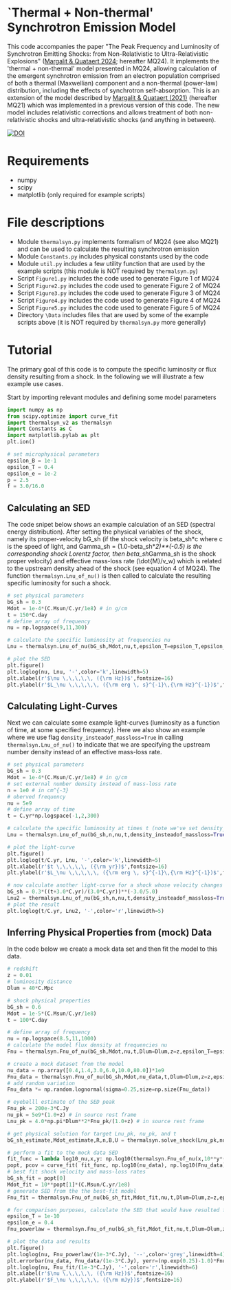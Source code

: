 # `Thermal + Non-thermal' Synchrotron Emission Model
This code accompanies the paper "The Peak Frequency and Luminosity of Synchrotron Emitting Shocks: from Non-Relativistic to Ultra-Relativistic Explosions" ([Margalit &amp; Quataert 2024](https://ui.adsabs.harvard.edu/abs/2024arXiv240307048M/abstract); hereafter MQ24). It implements the 'thermal + non-thermal' model presented in MQ24, allowing calculation of the emergent synchrotron emission from an electron population comprised of both a thermal (Maxwellian) component and a non-thermal (power-law) distribution, including the effects of synchrotron self-absorption. This is an extension of the model described by [Margalit &amp; Quataert (2021)](https://ui.adsabs.harvard.edu/abs/2021arXiv211100012M/abstract) (hereafter MQ21) which was implemented in a previous version of this code. The new model includes relativistic corrections and allows treatment of both non-relativistic shocks and ultra-relativistic shocks (and anything in between).

[![DOI](https://zenodo.org/badge/DOI/10.5281/zenodo.13963949.svg)](https://doi.org/10.5281/zenodo.13963949)

# Requirements
- numpy
- scipy
- matplotlib (only required for example scripts)

# File descriptions
- Module `thermalsyn.py` implements formalism of MQ24 (see also MQ21) and can be used to calculate the resulting synchrotron emission
- Module `Constants.py` includes physical constants used by the code
- Module `util.py` includes a few utility function that are used by the example scripts (this module is NOT required by `thermalsyn.py`)
- Script `Figure1.py` includes the code used to generate Figure 1 of MQ24
- Script `Figure2.py` includes the code used to generate Figure 2 of MQ24
- Script `Figure3.py` includes the code used to generate Figure 3 of MQ24
- Script `Figure4.py` includes the code used to generate Figure 4 of MQ24
- Script `Figure5.py` includes the code used to generate Figure 5 of MQ24
- Directory `\Data` includes files that are used by some of the example scripts above (it is NOT required by `thermalsyn.py` more generally)

# Tutorial
The primary goal of this code is to compute the specific luminosity or flux density resulting from a shock. In the following we will illustrate a few example use cases.

Start by importing relevant modules and defining some model parameters
```python
import numpy as np
from scipy.optimize import curve_fit
import thermalsyn_v2 as thermalsyn
import Constants as C
import matplotlib.pylab as plt
plt.ion()

# set microphysical parameters
epsilon_B = 1e-1
epsilon_T = 0.4
epsilon_e = 1e-2
p = 2.5
f = 3.0/16.0
```

## Calculating an SED
The code snipet below shows an example calculation of an SED (spectral energy distribution). After setting the physical variables of the shock, namely its proper-velocity bG_sh (if the shock velocity is beta_sh\*c where c is the speed of light, and Gamma_sh = (1.0-beta_sh\**2)**(-0.5) is the corresponding shock Lorentz factor, then beta_sh*Gamma_sh is the shock proper velocity) and effective mass-loss rate (\dot{M}/v_w) which is related to the upstream density ahead of the shock (see equation 4 of MQ24). The function `thermalsyn.Lnu_of_nu()` is then called to calculate the resulting specific luminosity for such a shock.
```python
# set physical parameters
bG_sh = 0.3
Mdot = 1e-4*(C.Msun/C.yr/1e8) # in g/cm
t = 150*C.day
# define array of frequency
nu = np.logspace(9,11,300)

# calculate the specific luminosity at frequencies nu
Lnu = thermalsyn.Lnu_of_nu(bG_sh,Mdot,nu,t,epsilon_T=epsilon_T,epsilon_B=epsilon_B,epsilon_e=epsilon_e,p=p)

# plot the SED
plt.figure()
plt.loglog(nu, Lnu, '-',color='k',linewidth=5)
plt.xlabel(r'$\nu \,\,\,\,\, ({\rm Hz})$',fontsize=16)
plt.ylabel(r'$L_\nu \,\,\,\,\, ({\rm erg \, s}^{-1}\,{\rm Hz}^{-1})$',fontsize=16)
```

## Calculating Light-Curves
Next we can calculate some example light-curves (luminosity as a function of time, at some specified frequency). Here we also show an example where we use flag `density_insteadof_massloss=True` in calling `thermalsyn.Lnu_of_nu()` to indicate that we are specifying the upstream number density instead of an effective mass-loss rate.
```python
# set physical parameters
bG_sh = 0.3
Mdot = 1e-4*(C.Msun/C.yr/1e8) # in g/cm
# set external number density instead of mass-loss rate
n = 1e0 # in cm^{-3}
# oberved frequency
nu = 5e9
# define array of time
t = C.yr*np.logspace(-1,2,300)

# calculate the specific luminosity at times t (note we've set density_insteadof_massloss=True to indicate that the second input parameter is the number density, not a mass-loss rate)
Lnu = thermalsyn.Lnu_of_nu(bG_sh,n,nu,t,density_insteadof_massloss=True,epsilon_T=epsilon_T,epsilon_B=epsilon_B,epsilon_e=epsilon_e,p=p)

# plot the light-curve
plt.figure()
plt.loglog(t/C.yr, Lnu, '-',color='k',linewidth=5)
plt.xlabel(r'$t \,\,\,\,\, ({\rm yr})$',fontsize=16)
plt.ylabel(r'$L_\nu \,\,\,\,\, ({\rm erg \, s}^{-1}\,{\rm Hz}^{-1})$',fontsize=16)

# now calculate another light-curve for a shock whose velocity changes as a function of time
bG_sh = 0.3*((t+3.0*C.yr)/(3.0*C.yr))**(-3.0/5.0)
Lnu2 = thermalsyn.Lnu_of_nu(bG_sh,n,nu,t,density_insteadof_massloss=True,epsilon_T=epsilon_T,epsilon_B=epsilon_B,epsilon_e=epsilon_e,p=p)
# plot the result
plt.loglog(t/C.yr, Lnu2, '-',color='r',linewidth=5)
```

## Inferring Physical Properties from (mock) Data
In the code below we create a mock data set and then fit the model to this data.
```python
# redshift
z = 0.01
# luminosity distance
Dlum = 40*C.Mpc

# shock physical properties
bG_sh = 0.6
Mdot = 1e-5*(C.Msun/C.yr/1e8)
t = 100*C.day

# define array of frequency
nu = np.logspace(8.5,11,1000)
# calculate the model flux density at frequencies nu
Fnu = thermalsyn.Fnu_of_nu(bG_sh,Mdot,nu,t,Dlum=Dlum,z=z,epsilon_T=epsilon_T,epsilon_B=epsilon_B,epsilon_e=epsilon_e,p=p,f=f)

# create a mock dataset from the model
nu_data = np.array([0.4,1.4,3.0,6.0,10.0,80.0])*1e9
Fnu_data = thermalsyn.Fnu_of_nu(bG_sh,Mdot,nu_data,t,Dlum=Dlum,z=z,epsilon_T=epsilon_T,epsilon_B=epsilon_B,epsilon_e=epsilon_e,p=p,f=f)
# add random variation
Fnu_data *= np.random.lognormal(sigma=0.25,size=np.size(Fnu_data))

# eyeballl estimate of the SED peak
Fnu_pk = 200e-3*C.Jy
nu_pk = 5e9*(1.0+z) # in source rest frame
Lnu_pk = 4.0*np.pi*Dlum**2*Fnu_pk/(1.0+z) # in source rest frame

# get physical solution for target Lnu_pk, nu_pk, and t
bG_sh_estimate,Mdot_estimate,R,n,B,U = thermalsyn.solve_shock(Lnu_pk,nu_pk,t,regime='thick',epsilon_T=epsilon_T,epsilon_B=epsilon_B,epsilon_e=epsilon_e,p=p,f=f)

# perform a fit to the mock data SED
fit_func = lambda log10_nu,x,y: np.log10(thermalsyn.Fnu_of_nu(x,10**y*(C.Msun/C.yr/1e8),10**log10_nu,t,Dlum=Dlum,z=z,epsilon_T=epsilon_T,epsilon_B=epsilon_B,epsilon_e=epsilon_e,p=p,f=f))
popt, pcov = curve_fit( fit_func, np.log10(nu_data), np.log10(Fnu_data) )
# best fit shock velocity and mass-loss rates
bG_sh_fit = popt[0]
Mdot_fit = 10**popt[1]*(C.Msun/C.yr/1e8)
# generate SED from the the best-fit model
Fnu_fit = thermalsyn.Fnu_of_nu(bG_sh_fit,Mdot_fit,nu,t,Dlum=Dlum,z=z,epsilon_T=epsilon_T,epsilon_B=epsilon_B,epsilon_e=epsilon_e,p=p,f=f)

# for comparison purposes, calculate the SED that would have resulted from a comparable model with only power-law electrons
epsilon_T = 1e-10
epsilon_e = 0.4
Fnu_powerlaw = thermalsyn.Fnu_of_nu(bG_sh_fit,Mdot_fit,nu,t,Dlum=Dlum,z=z,epsilon_T=epsilon_T,epsilon_B=epsilon_B,epsilon_e=epsilon_e,p=p,f=f,pure_powerlaw_gamma_m=True)

# plot the data and results
plt.figure()
plt.loglog(nu, Fnu_powerlaw/(1e-3*C.Jy), '--',color='grey',linewidth=4)
plt.errorbar(nu_data, Fnu_data/(1e-3*C.Jy), yerr=(np.exp(0.25)-1.0)*Fnu_data/(1e-3*C.Jy), linestyle='none',marker='o',color='k',markersize=10)
plt.loglog(nu, Fnu_fit/(1e-3*C.Jy), '-',color='r',linewidth=6)
plt.xlabel(r'$\nu \,\,\,\,\, ({\rm Hz})$',fontsize=16)
plt.ylabel(r'$F_\nu \,\,\,\,\, ({\rm mJy})$',fontsize=16)
```
